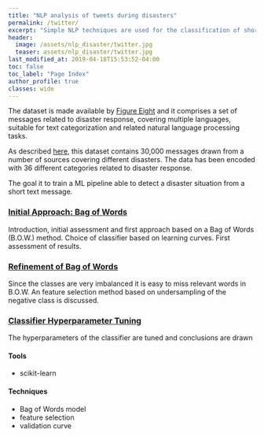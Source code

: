 ```yaml
---  
title: "NLP analysis of tweets during disasters"
permalink: /twitter/
excerpt: "Simple NLP techniques are used for the classification of short messages with the goal to detect disaster and distress situations."
header:
  image: /assets/nlp_disaster/twitter.jpg
  teaser: assets/nlp_disaster/twitter.jpg 
last_modified_at: 2019-04-18T15:53:52-04:00
toc: false
toc_label: "Page Index"
author_profile: true
classes: wide
---
```

 



The dataset is made available by [Figure Eight](https://www.figure-eight.com) and it comprises a set of messages related to disaster response, covering multiple languages, suitable for text categorization and related natural language processing tasks.

As described [here](https://www.figure-eight.com/dataset/combined-disaster-response-data/), this dataset contains 30,000 messages drawn from a number of sources covering different disasters. The data has been encoded with 36 different categories related to disaster response.

The goal it to train a ML pipeline able to detect a disaster situation from a short text message.

### [Initial Approach: Bag of Words](/twitter/initial_approach/)
Introduction, initial assessment and first approach based on a Bag of Words (B.O.W.) method.
Choice of classifier based on learning curves.
First assessment of results.

### [Refinement of Bag of Words](/twitter/bow_refinement/)
Since the classes are very imbalanced it is easy to miss relevant words in B.O.W.
An feature selection method based on undersampling of the negative class is discussed.

### [Classifier Hyperparameter Tuning](/twitter/hyperparameter/)
The hyperparameters of the classifier are tuned and conclusions are drawn

#### Tools
- scikit-learn

#### Techniques
- Bag of Words model
- feature selection
- validation curve